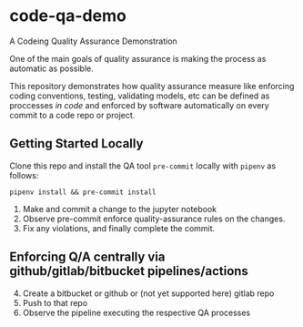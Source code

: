 # code-qa-demo

A Codeing Quality Assurance Demonstration

One of the main goals of quality assurance is making the process as automatic
as possible.

This repository demonstrates how quality assurance measure like
enforcing coding conventions, testing, validating models, etc can be defined as
proccesses _in code_ and enforced by software automatically on every commit to
a code repo or project.

## Getting Started Locally

Clone this repo and install the QA tool `pre-commit` locally with `pipenv` as follows:

`pipenv install && pre-commit install`

1. Make and commit a change to the jupyter notebook
2. Observe pre-commit enforce quality-assurance rules on the changes.
3. Fix any violations, and finally complete the commit.

## Enforcing Q/A centrally via github/gitlab/bitbucket pipelines/actions

4. Create a bitbucket or github or (not yet supported here) gitlab repo
5. Push to that repo
6. Observe the pipeline executing the respective QA processes
